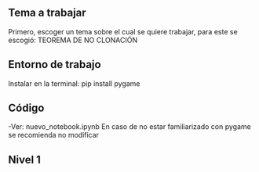 ## Tema a trabajar
Primero, escoger un tema sobre el cual se quiere trabajar, para este se escogió: TEOREMA DE NO CLONACIÓN
## Entorno de trabajo 
Instalar en la terminal: 
pip install pygame
## Código
-Ver: nuevo_notebook.ipynb
En caso de no estar familiarizado con pygame se recomienda no modificar 

## Nivel 1

